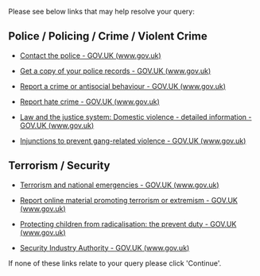 Please see below links that may help resolve your query: 

## ​Police / Policing / Crime / Violent Crime

* [Contact the police - GOV.UK (www.gov.uk)](https://www.gov.uk/contact-police)

* [Get a copy of your police records - GOV.UK (www.gov.uk)](https://www.gov.uk/copy-of-police-records)

* [Report a crime or antisocial behaviour - GOV.UK (www.gov.uk)](https://www.gov.uk/report-crime-anti-social-behaviour)

* [Report hate crime - GOV.UK (www.gov.uk)](https://www.gov.uk/report-hate-crime)

* [Law and the justice system: Domestic violence - detailed information - GOV.UK (www.gov.uk)](https://www.gov.uk/topic/law-justice-system/domestic-violence)

* [Injunctions to prevent gang-related violence - GOV.UK (www.gov.uk)](https://www.gov.uk/guidance/injunctions-to-prevent-gang-related-violence)

## Terrorism / Security 

* [Terrorism and national emergencies - GOV.UK (www.gov.uk)](https://www.gov.uk/terrorism-national-emergency)

* [Report online material promoting terrorism or extremism - GOV.UK (www.gov.uk)](https://www.gov.uk/report-terrorism)

* [Protecting children from radicalisation: the prevent duty - GOV.UK (www.gov.uk)](https://www.gov.uk/government/publications/protecting-children-from-radicalisation-the-prevent-duty)
* [Security Industry Authority - GOV.UK (www.gov.uk)](https://www.gov.uk/government/organisations/security-industry-authority)

If none of these links relate to your query please click 'Continue'.


